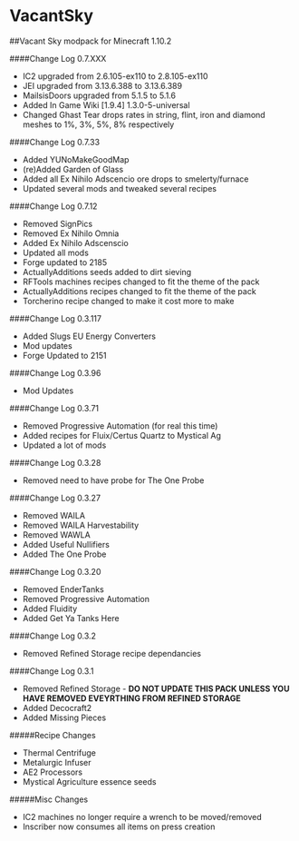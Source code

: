 # VacantSky
##Vacant Sky modpack for Minecraft 1.10.2

####Change Log 0.7.XXX

  * IC2 upgraded from 2.6.105-ex110 to 2.8.105-ex110
  * JEI upgraded from 3.13.6.388 to 3.13.6.389
  * MailsisDoors upgraded from 5.1.5 to 5.1.6
  * Added In Game Wiki [1.9.4] 1.3.0-5-universal
  * Changed Ghast Tear drops rates in string, flint, iron and diamond meshes to 1%, 3%, 5%, 8% respectively

####Change Log 0.7.33

  * Added YUNoMakeGoodMap
  * (re)Added Garden of Glass
  * Added all Ex Nihilo Adscencio ore drops to smelerty/furnace
  * Updated several mods and tweaked several recipes

####Change Log 0.7.12

  * Removed SignPics
  * Removed Ex Nihilo Omnia
  * Added Ex Nihilo Adscenscio
  * Updated all mods
  * Forge updated to 2185
  * ActuallyAdditions seeds added to dirt sieving
  * RFTools machines recipes changed to fit the theme of the pack
  * ActuallyAdditions recipes changed to fit the theme of the pack
  * Torcherino recipe changed to make it cost more to make
  
####Change Log 0.3.117

  * Added Slugs EU Energy Converters
  * Mod updates
  * Forge Updated to 2151
  
####Change Log 0.3.96

  * Mod Updates

####Change Log 0.3.71

  * Removed Progressive Automation (for real this time)
  * Added recipes for Fluix/Certus Quartz to Mystical Ag
  * Updated a lot of mods

####Change Log 0.3.28

  * Removed need to have probe for The One Probe
  
####Change Log 0.3.27

  * Removed WAILA
  * Removed WAILA Harvestability
  * Removed WAWLA
  * Added Useful Nullifiers
  * Added The One Probe

####Change Log 0.3.20

  * Removed EnderTanks
  * Removed Progressive Automation
  * Added Fluidity
  * Added Get Ya Tanks Here

####Change Log 0.3.2

  * Removed Refined Storage recipe dependancies
  
####Change Log 0.3.1

  * Removed Refined Storage - **DO NOT UPDATE THIS PACK UNLESS YOU HAVE REMOVED EVEYRTHING FROM REFINED STORAGE**
  * Added Decocraft2
  * Added Missing Pieces

#####Recipe Changes
  * Thermal Centrifuge
  * Metalurgic Infuser
  * AE2 Processors
  * Mystical Agriculture essence seeds

#####Misc Changes
  * IC2 machines no longer require a wrench to be moved/removed
  * Inscriber now consumes all items on press creation
